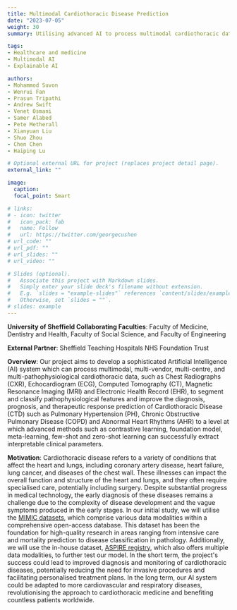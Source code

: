 ```yaml
---
title: Multimodal Cardiothoracic Disease Prediction
date: "2023-07-05"
weight: 30
summary: Utilising advanced AI to process multimodal cardiothoracic data for enhanced diagnosis and prognosis of Cardiothoracic Disease (CTD), paving the way for personalised medical care and transformative approaches in heart and lung health.

tags:
- Healthcare and medicine
- Multimodal AI
- Explainable AI

authors:
- Mohammod Suvon
- Wenrui Fan
- Prasun Tripathi
- Andrew Swift
- Venet Osmani
- Samer Alabed
- Pete Metherall
- Xianyuan Liu
- Shuo Zhou
- Chen Chen
- Haiping Lu

# Optional external URL for project (replaces project detail page).
external_link: ""

image:
  caption:
  focal_point: Smart

# links:
# - icon: twitter
#   icon_pack: fab
#   name: Follow
#   url: https://twitter.com/georgecushen
# url_code: ""
# url_pdf: ""
# url_slides: ""
# url_video: ""

# Slides (optional).
#   Associate this project with Markdown slides.
#   Simply enter your slide deck's filename without extension.
#   E.g. `slides = "example-slides"` references `content/slides/example-slides.md`.
#   Otherwise, set `slides = ""`.
# slides: example
---
```

**University of Sheffield Collaborating Faculties**: Faculty of Medicine, Dentistry and Health, Faculty of Social Science, and Faculty of Engineering

**External Partner**: Sheffield Teaching Hospitals NHS Foundation Trust

**Overview**: Our project aims to develop a sophisticated Artificial Intelligence (AI) system which can process multimodal, multi-vendor, multi-centre, and multi-pathophysiological cardiothoracic data, such as Chest Radiographs (CXR), Echocardiogram (ECG), Computed Tomography (CT), Magnetic Resonance Imaging (MRI) and Electronic Health Record (EHR), to segment and classify pathophysiological features and improve the diagnosis, prognosis, and therapeutic response prediction of Cardiothoracic Disease (CTD) such as Pulmonary Hypertension (PH), Chronic Obstructive Pulmonary Disease (COPD) and Abnormal Heart Rhythms (AHR) to a level at which advanced methods such as contrastive learning, foundation model, meta-learning, few-shot and zero-shot learning can successfully extract interpretable clinical parameters.

**Motivation**: Cardiothoracic disease refers to a variety of conditions that affect the heart and lungs, including coronary artery disease, heart failure, lung cancer, and diseases of the chest wall. These illnesses can impact the overall function and structure of the heart and lungs, and they often require specialised care, potentially including surgery. Despite substantial progress in medical technology, the early diagnosis of these diseases remains a challenge due to the complexity of disease development and the vague symptoms produced in the early stages. In our initial study, we will utilise the [MIMIC datasets](https://archive.physionet.org/physiobank/database/mimicdb/), which comprise various data modalities within a comprehensive open-access database. This dataset has been the foundation for high-quality research in areas ranging from intensive care and mortality prediction to disease classification in pathology. Additionally, we will use the in-house dataset, [ASPIRE registry](https://www.hra.nhs.uk/planning-and-improving-research/application-summaries/research-summaries/aspire-registry/), which also offers multiple data modalities, to further test our model. In the short term, the project's success could lead to improved diagnosis and monitoring of cardiothoracic diseases, potentially reducing the need for invasive procedures and facilitating personalised treatment plans. In the long term, our AI system could be adapted to more cardiovascular and respiratory diseases, revolutionising the approach to cardiothoracic medicine and benefiting countless patients worldwide.
